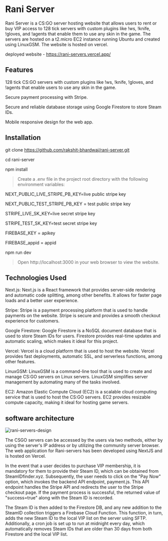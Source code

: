 # Rani Server
Rani Server is a CS:GO server hosting website that allows users to rent or buy VIP access to 128 tick servers with custom plugins like !ws, !knife, !gloves, and !agents that enable them to use any skin in the game. The servers are hosted on a t2.micro EC2 instance running Ubuntu and created using LinuxGSM. The website is hosted on vercel.

deployed website - https://rani-servers.vercel.app/

## Features
128 tick CS:GO servers with custom plugins like !ws, !knife, !gloves, and !agents that enable users to use any skin in the game.

Secure payment processing with Stripe.

Secure and reliable database storage using Google Firestore to store Steam IDs.

Mobile responsive design for the web app.

## Installation

git clone https://github.com/rakshit-bhardwaj/rani-server.git
  
cd rani-server
  
npm install

> Create a .env file in the project root directory with the following environment variables:

NEXT_PUBLIC_LIVE_STRIPE_PB_KEY=live public stripe key

NEXT_PUBLIC_TEST_STRIPE_PB_KEY = test public stripe key

STRIPE_LIVE_SK_KEY=live secret stripe key

STRIPE_TEST_SK_KEY=test secret stripe key

FIREBASE_KEY = apikey

FIREBASE_appid = appid

npm run dev
> Open http://localhost:3000 in your web browser to view the website.

## Technologies Used
Next.js: Next.js is a React framework that provides server-side rendering and automatic code splitting, among other benefits. It allows for faster page loads and a better user experience.

Stripe: Stripe is a payment processing platform that is used to handle payments on the website. Stripe is secure and provides a smooth checkout experience for customers.

Google Firestore: Google Firestore is a NoSQL document database that is used to store Steam IDs for users. Firestore provides real-time updates and automatic scaling, which makes it ideal for this project.

Vercel: Vercel is a cloud platform that is used to host the website. Vercel provides fast deployments, automatic SSL, and serverless functions, among other features.

LinuxGSM: LinuxGSM is a command-line tool that is used to create and manage CS:GO servers on Linux servers. LinuxGSM simplifies server management by automating many of the tasks involved.

EC2: Amazon Elastic Compute Cloud (EC2) is a scalable cloud computing service that is used to host the CS:GO servers. EC2 provides resizable compute capacity, making it ideal for hosting game servers.

## software architecture 

![rani-servers-design](https://user-images.githubusercontent.com/100684015/229371710-d7fdfc31-0e0b-4704-a26f-a11b405755a8.png)

The CSGO servers can be accessed by the users via two methods, either by using the server's IP address or by utilizing the community server browser. The web application for Rani-servers has been developed using NextJS and is hosted on Vercel.

In the event that a user decides to purchase VIP membership, it is mandatory for them to provide their Steam ID, which can be obtained from SteamIDfinder.xyz. Subsequently, the user needs to click on the "Pay Now" option, which invokes the backend API endpoint, payment.js. This API endpoint handles the Stripe API and redirects the user to the Stripe checkout page. If the payment process is successful, the returned value of "success=true" along with the Steam ID is recorded.

The Steam ID is then added to the Firestore DB, and any new addition to the SteamID collection triggers a Firebase Cloud Function. This function, in turn, adds the new Steam ID to the local VIP list on the server using SFTP. Additionally, a cron job is set up to run at midnight every day, which automatically removes Steam IDs that are older than 30 days from both Firestore and the local VIP list.




